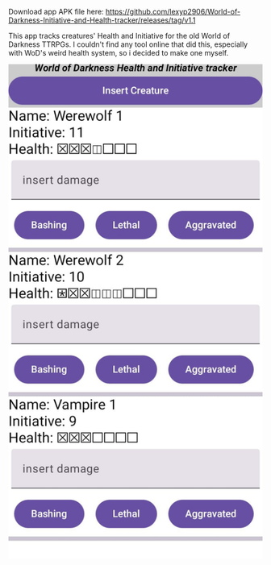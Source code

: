 Download app APK file here:
https://github.com/lexyp2906/World-of-Darkness-Initiative-and-Health-tracker/releases/tag/v1.1

This app tracks creatures' Health and Initiative for the old World of Darkness TTRPGs. I couldn't find any tool online that did this, especially with WoD's weird health system, so i decided to make one myself.

![](5c71b536-0201-41c4-9d4b-a89985070b24.jpg)

